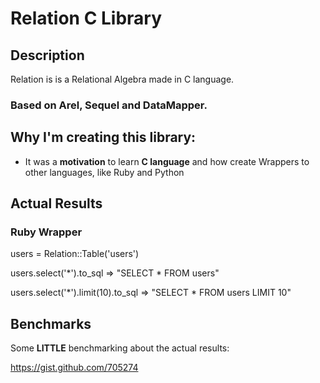
# Relation C Library

## Description

Relation is is a Relational Algebra made in C language.

### Based on Arel, Sequel and DataMapper.

## Why I'm creating this library:

* It was a <b>motivation</b> to learn <b>C language</b> and how create Wrappers to other languages, like Ruby and Python

## Actual Results


### Ruby Wrapper

   users = Relation::Table('users')

   users.select('*').to_sql
   => "SELECT * FROM users"

   users.select('*').limit(10).to_sql
   => "SELECT * FROM users LIMIT 10"

## Benchmarks


Some <b>LITTLE</b> benchmarking about the actual results:

<a href="https://gist.github.com/705274">https://gist.github.com/705274</a>

